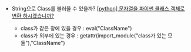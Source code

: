 - String으로 Class를 불러올 수 있을까?
[[python] 문자열을 파이썬 클래스 객체로 변환 하시겠습니까?](http://daplus.net/python-%EB%AC%B8%EC%9E%90%EC%97%B4%EC%9D%84-%ED%8C%8C%EC%9D%B4%EC%8D%AC-%ED%81%B4%EB%9E%98%EC%8A%A4-%EA%B0%9D%EC%B2%B4%EB%A1%9C-%EB%B3%80%ED%99%98-%ED%95%98%EC%8B%9C%EA%B2%A0%EC%8A%B5%EB%8B%88/)

  - class가 같은 창에 있을 경우 : eval("ClassName")
  - class가 외부에 있는 경우 : getattr(import_module("class가 있는 모듈"),"ClassName")
